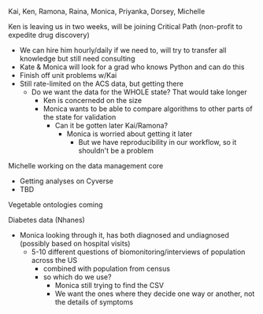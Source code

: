 Kai, Ken, Ramona, Raina, Monica, Priyanka, Dorsey, Michelle

Ken is leaving us in two weeks, will be joining Critical Path (non-profit to expedite drug discovery)

- We can hire him hourly/daily if we need to, will try to transfer all knowledge but still need consulting
- Kate & Monica will look for a grad who knows Python and can do this
- Finish off unit problems w/Kai
- Still rate-limited on the ACS data, but getting there
  - Do we want the data for the WHOLE state? That would take longer
    - Ken is concernedd on the size
    - Monica wants to be able to compare algorithms to other parts of the state for validation
      - Can it be gotten later Kai/Ramona?
        - Monica is worried about getting it later
          - But we have reproducibility in our workflow, so it shouldn't be a problem

Michelle working on the data management core

- Getting analyses on Cyverse
- TBD

Vegetable ontologies coming

Diabetes data (Nhanes)

- Monica looking through it, has both diagnosed and undiagnosed (possibly based on hospital visits)
  - 5-10 different questions of biomonitoring/interviews of population across the US
    - combined with population from census
    - so which do we use?
      - Monica still trying to find the CSV
      - We want the ones where they decide one way or another, not the details of symptoms
